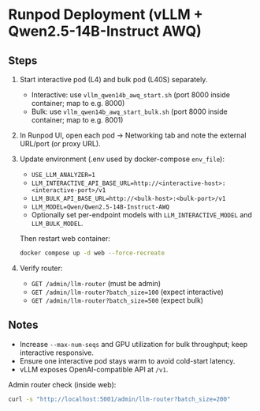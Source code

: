 Runpod Deployment (vLLM + Qwen2.5-14B-Instruct AWQ)
===================================================

Steps
-----
1) Start interactive pod (L4) and bulk pod (L40S) separately.
   - Interactive: use `vllm_qwen14b_awq_start.sh` (port 8000 inside container; map to e.g. 8000)
   - Bulk: use `vllm_qwen14b_awq_start_bulk.sh` (port 8000 inside container; map to e.g. 8001)

2) In Runpod UI, open each pod → Networking tab and note the external URL/port (or proxy URL).

3) Update environment (.env used by docker-compose `env_file`):
   - `USE_LLM_ANALYZER=1`
   - `LLM_INTERACTIVE_API_BASE_URL=http://<interactive-host>:<interactive-port>/v1`
   - `LLM_BULK_API_BASE_URL=http://<bulk-host>:<bulk-port>/v1`
   - `LLM_MODEL=Qwen/Qwen2.5-14B-Instruct-AWQ`
   - Optionally set per-endpoint models with `LLM_INTERACTIVE_MODEL` and `LLM_BULK_MODEL`.

   Then restart web container:
   ```bash
   docker compose up -d web --force-recreate
   ```

4) Verify router:
   - `GET /admin/llm-router` (must be admin)
   - `GET /admin/llm-router?batch_size=100` (expect interactive)
   - `GET /admin/llm-router?batch_size=500` (expect bulk)

Notes
-----
- Increase `--max-num-seqs` and GPU utilization for bulk throughput; keep interactive responsive.
- Ensure one interactive pod stays warm to avoid cold-start latency.
- vLLM exposes OpenAI-compatible API at `/v1`.

Admin router check (inside web):
```bash
curl -s "http://localhost:5001/admin/llm-router?batch_size=200"
```

